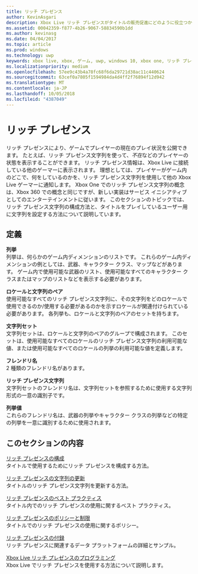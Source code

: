 ```yaml
---
title: リッチ プレゼンス
author: KevinAsgari
description: Xbox Live リッチ プレゼンスがタイトルの販売促進にどのように役立つかついて説明します。
ms.assetid: 00042359-f877-4b26-9067-58834590b1dd
ms.author: kevinasg
ms.date: 04/04/2017
ms.topic: article
ms.prod: windows
ms.technology: uwp
keywords: xbox live, xbox, ゲーム, uwp, windows 10, xbox one, リッチ プレゼンス
ms.localizationpriority: medium
ms.openlocfilehash: 57ee9c43b4a78fc68f6da29721d38ac11c440624
ms.sourcegitcommit: 63cef0a7805f1594984da4d4ff2f76894f12d942
ms.translationtype: MT
ms.contentlocale: ja-JP
ms.lasthandoff: 10/05/2018
ms.locfileid: "4387049"
---
```

# <a name="rich-presence"></a>リッチ プレゼンス

リッチ プレゼンスにより、ゲームでプレイヤーの現在のプレイ状況を公開できます。 たとえば、リッチ プレゼンス文字列を使って、*不在*などのプレイヤーの状態を表示することができます。 リッチ プレゼンス情報は、Xbox Live に接続している他のゲーマーに表示されます。 理想としては、プレイヤーがゲーム内のどこで、何をしているのかを、リッチ プレゼンス文字列を使用して他の Xbox Live ゲーマーに通知します。 Xbox One でのリッチ プレゼンス文字列の概念は、Xbox 360 での概念と同じですが、新しい実装はサービス イニシアティブとしてのエンターテインメントに従います。 このセクションのトピックでは、リッチ プレゼンス文字列の構成方法と、タイトルをプレイしているユーザー用に文字列を設定する方法について説明しています。


## <a name="definitions"></a>定義

**列挙**  
列挙は、何らかのゲーム内ディメンションのリストです。 これらのゲーム内ディメンションの例としては、武器、キャラクター クラス、マップなどがあります。 ゲーム内で使用可能な武器のリスト、使用可能なすべてのキャラクター クラスまたはマップのリストなどを表示する必要があります。

**ロケールと文字列のペア**  
使用可能なすべてのリッチ プレゼンス文字列に、その文字列をどのロケールで使用できるのか/使用する必要があるのかを示すロケールが関連付けられている必要があります。 各列挙も、ロケールと文字列のペアのセットを持ちます。

**文字列セット**  
文字列セットは、ロケールと文字列のペアのグループで構成されます。 このセットは、使用可能なすべてのロケールのリッチ プレゼンス文字列の利用可能な値、または使用可能なすべてのロケールの列挙の利用可能な値を定義します。

**フレンドリ名**  
2 種類のフレンドリ名があります。

**リッチ プレゼンス文字列**  
文字列セットのフレンドリ名は、文字列セットを参照するために使用する文字列形式の一意の識別子です。

**列挙値**  
これらのフレンドリ名は、武器の列挙やキャラクター クラスの列挙などの特定の列挙を一意に識別するために使用されます。


## <a name="in-this-section"></a>このセクションの内容

[リッチ プレゼンスの構成](rich-presence-strings-configuration.md)  
タイトルで使用するためにリッチ プレゼンスを構成する方法。

[リッチ プレゼンスの文字列の更新](rich-presence-strings-updating-strings.md)  
タイトルのリッチ プレゼンス文字列を更新する方法。

[リッチ プレゼンスのベスト プラクティス](rich-presence-strings-best-practices.md)  
タイトル内でのリッチ プレゼンスの使用に関するベスト プラクティス。

[リッチ プレゼンスのポリシーと制限](rich-presence-strings-policies-and-limitations.md)  
タイトルでのリッチ プレゼンスの使用に関するポリシー。

[リッチ プレゼンスの付録](rich-presence-strings-appendix.md)  
リッチ プレゼンスに関連するデータ プラットフォームの詳細とサンプル。

[Xbox Live リッチ プレゼンスのプログラミング](programming-rich-presence.md)  
Xbox Live でリッチ プレゼンスを使用する方法について説明します。
